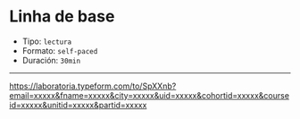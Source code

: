 # Linha de base

* Tipo: `lectura`
* Formato: `self-paced`
* Duración: `30min`

***

https://laboratoria.typeform.com/to/SpXXnb?email=xxxxx&fname=xxxxx&city=xxxxx&uid=xxxxx&cohortid=xxxxx&courseid=xxxxx&unitid=xxxxx&partid=xxxxx
